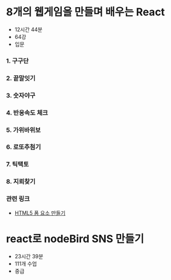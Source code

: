 # 8개의 웹게임을 만들며 배우는 React

- 12시간 44분
- 64강
- 입문

### 1. 구구단

### 2. 끝말잇기

### 3. 숫자야구

### 4. 반응속도 체크

### 5. 가위바위보

### 6. 로또추첨기

### 7. 틱택토

### 8. 지뢰찾기

### 관련 링크

- [HTML5 폼 요소 만들기](https://blog.yena.io/studynote/2018/07/18/html-form.html)

# react로 nodeBird SNS 만들기

- 23시간 39분
- 111개 수업
- 중급
